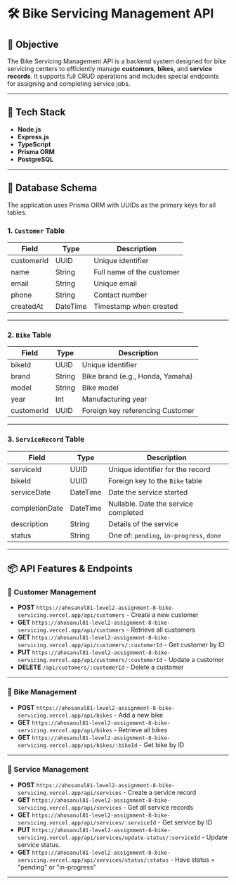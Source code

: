 # 🛠️ Bike Servicing Management API

## 🎯 Objective

The Bike Servicing Management API is a backend system designed for bike servicing centers to efficiently manage **customers**, **bikes**, and **service records**. It supports full CRUD operations and includes special endpoints for assigning and completing service jobs.

---

## 🚀 Tech Stack

- **Node.js**
- **Express.js**
- **TypeScript**
- **Prisma ORM**
- **PostgreSQL**

---

## 🧱 Database Schema

The application uses Prisma ORM with UUIDs as the primary keys for all tables.

### 1. `Customer` Table

| Field      | Type     | Description               |
| ---------- | -------- | ------------------------- |
| customerId | UUID     | Unique identifier         |
| name       | String   | Full name of the customer |
| email      | String   | Unique email              |
| phone      | String   | Contact number            |
| createdAt  | DateTime | Timestamp when created    |

---

### 2. `Bike` Table

| Field      | Type   | Description                      |
| ---------- | ------ | -------------------------------- |
| bikeId     | UUID   | Unique identifier                |
| brand      | String | Bike brand (e.g., Honda, Yamaha) |
| model      | String | Bike model                       |
| year       | Int    | Manufacturing year               |
| customerId | UUID   | Foreign key referencing Customer |

---

### 3. `ServiceRecord` Table

| Field          | Type     | Description                              |
| -------------- | -------- | ---------------------------------------- |
| serviceId      | UUID     | Unique identifier for the record         |
| bikeId         | UUID     | Foreign key to the `Bike` table          |
| serviceDate    | DateTime | Date the service started                 |
| completionDate | DateTime | Nullable. Date the service completed     |
| description    | String   | Details of the service                   |
| status         | String   | One of: `pending`, `in-progress`, `done` |

---

## 📦 API Features & Endpoints

### 🔹 Customer Management

- **POST** `https://ahosanul81-level2-assignment-8-bike-servicing.vercel.app/api/customers` - Create a new customer
- **GET** `https://ahosanul81-level2-assignment-8-bike-servicing.vercel.app/api/customers` - Retrieve all customers
- **GET** `https://ahosanul81-level2-assignment-8-bike-servicing.vercel.app/api/customers/:customerId` - Get customer by ID
- **PUT** `https://ahosanul81-level2-assignment-8-bike-servicing.vercel.app/api/customers/:customerId` - Update a customer
- **DELETE** `/api/customers/:customerId` - Delete a customer

---

### 🔹 Bike Management

- **POST** `https://ahosanul81-level2-assignment-8-bike-servicing.vercel.app/api/bikes` - Add a new bike
- **GET** `https://ahosanul81-level2-assignment-8-bike-servicing.vercel.app/api/bikes` - Retrieve all bikes
- **GET** `https://ahosanul81-level2-assignment-8-bike-servicing.vercel.app/api/bikes/:bikeId` - Get bike by ID

---

### 🔹 Service Management

- **POST** `https://ahosanul81-level2-assignment-8-bike-servicing.vercel.app/api/services` - Create a service record
- **GET** `https://ahosanul81-level2-assignment-8-bike-servicing.vercel.app/api/services` - Get all service records
- **GET** `https://ahosanul81-level2-assignment-8-bike-servicing.vercel.app/api/services/:serviceId` - Get service by ID
- **PUT** `https://ahosanul81-level2-assignment-8-bike-servicing.vercel.app/api/services/update-status/:serviceId` - Update service status.
- **GET** `https://ahosanul81-level2-assignment-8-bike-servicing.vercel.app/api/services/status/:status` - Have status = "pending" or "in-progress"

---

